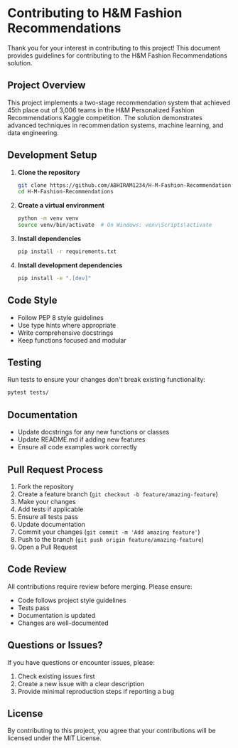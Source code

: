 # Contributing to H&M Fashion Recommendations

Thank you for your interest in contributing to this project! This document provides guidelines for contributing to the H&M Fashion Recommendations solution.

## Project Overview

This project implements a two-stage recommendation system that achieved 45th place out of 3,006 teams in the H&M Personalized Fashion Recommendations Kaggle competition. The solution demonstrates advanced techniques in recommendation systems, machine learning, and data engineering.

## Development Setup

1. **Clone the repository**
   ```bash
   git clone https://github.com/ABHIRAM1234/H-M-Fashion-Recommendations.git
   cd H-M-Fashion-Recommendations
   ```

2. **Create a virtual environment**
   ```bash
   python -m venv venv
   source venv/bin/activate  # On Windows: venv\Scripts\activate
   ```

3. **Install dependencies**
   ```bash
   pip install -r requirements.txt
   ```

4. **Install development dependencies**
   ```bash
   pip install -e ".[dev]"
   ```

## Code Style

- Follow PEP 8 style guidelines
- Use type hints where appropriate
- Write comprehensive docstrings
- Keep functions focused and modular

## Testing

Run tests to ensure your changes don't break existing functionality:

```bash
pytest tests/
```

## Documentation

- Update docstrings for any new functions or classes
- Update README.md if adding new features
- Ensure all code examples work correctly

## Pull Request Process

1. Fork the repository
2. Create a feature branch (`git checkout -b feature/amazing-feature`)
3. Make your changes
4. Add tests if applicable
5. Ensure all tests pass
6. Update documentation
7. Commit your changes (`git commit -m 'Add amazing feature'`)
8. Push to the branch (`git push origin feature/amazing-feature`)
9. Open a Pull Request

## Code Review

All contributions require review before merging. Please ensure:

- Code follows project style guidelines
- Tests pass
- Documentation is updated
- Changes are well-documented

## Questions or Issues?

If you have questions or encounter issues, please:

1. Check existing issues first
2. Create a new issue with a clear description
3. Provide minimal reproduction steps if reporting a bug

## License

By contributing to this project, you agree that your contributions will be licensed under the MIT License. 